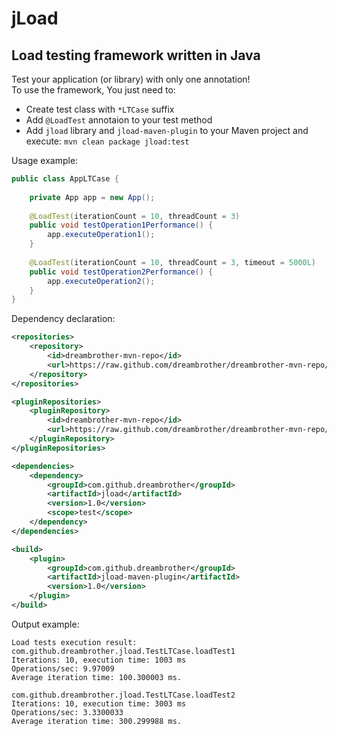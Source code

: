 jLoad
=====
Load testing framework written in Java
-------------------------------------

Test your application (or library) with only one annotation!  
To use the framework, You just need to:  
*   Create test class with `*LTCase` suffix
*   Add `@LoadTest` annotaion to your test method
*   Add `jload` library and `jload-maven-plugin` to your Maven project and execute: `mvn clean package jload:test`  

Usage example:
```java
public class AppLTCase {
    
    private App app = new App();
    
    @LoadTest(iterationCount = 10, threadCount = 3)
    public void testOperation1Performance() {
        app.executeOperation1();
    }
        
    @LoadTest(iterationCount = 10, threadCount = 3, timeout = 5000L)
    public void testOperation2Performance() {
        app.executeOperation2();
    }
}
```

Dependency declaration:
```xml
<repositories>
    <repository>
        <id>dreambrother-mvn-repo</id>
        <url>https://raw.github.com/dreambrother/dreambrother-mvn-repo/master/releases</url>
    </repository>
</repositories>

<pluginRepositories>
    <pluginRepository>
        <id>dreambrother-mvn-repo</id>
        <url>https://raw.github.com/dreambrother/dreambrother-mvn-repo/master/releases</url>
    </pluginRepository>
</pluginRepositories>

<dependencies>
    <dependency>
        <groupId>com.github.dreambrother</groupId>
        <artifactId>jload</artifactId>
        <version>1.0</version>
        <scope>test</scope>
    </dependency>
</dependencies>

<build>
    <plugin>
        <groupId>com.github.dreambrother</groupId>
        <artifactId>jload-maven-plugin</artifactId>
        <version>1.0</version>
    </plugin>
</build>
```
Output example:

    Load tests execution result: 
    com.github.dreambrother.jload.TestLTCase.loadTest1
    Iterations: 10, execution time: 1003 ms
    Operations/sec: 9.97009
    Average iteration time: 100.300003 ms.

    com.github.dreambrother.jload.TestLTCase.loadTest2
    Iterations: 10, execution time: 3003 ms
    Operations/sec: 3.3300033
    Average iteration time: 300.299988 ms.
